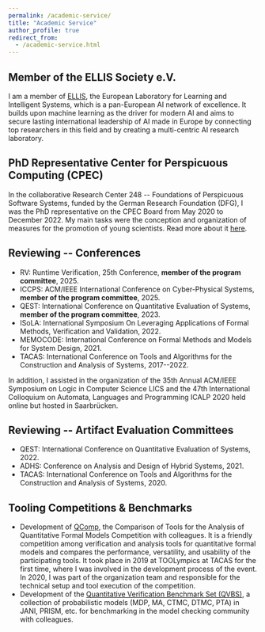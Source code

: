 ```yaml
---
permalink: /academic-service/
title: "Academic Service"
author_profile: true
redirect_from: 
  - /academic-service.html
---
```


## Member of the ELLIS Society e.V.
I am a member of [ELLIS](https://ellis.eu/), the European Laboratory for Learning and Intelligent Systems, which is a pan-European AI network of excellence. It builds upon machine learning as the driver for modern AI and aims to secure lasting international leadership of AI made in Europe by connecting top researchers in this field and by creating a multi-centric AI research laboratory.

## PhD Representative Center for Perspicuous Computing (CPEC)
In the collaborative Research Center 248 -- Foundations of Perspicuous Software Systems, funded by the German Research Foundation (DFG), I was the PhD representative on the CPEC Board from May 2020 to December 2022. My main tasks were the conception and organization of measures for the promotion of young scientists. Read more about it [here](/projects/).

## Reviewing -- Conferences
* RV: Runtime Verification, 25th Conference, **member of the program committee**, 2025.
* ICCPS: ACM/IEEE International Conference on Cyber-Physical Systems, **member of the program committee**, 2025.
* QEST: International Conference on Quantitative Evaluation of Systems, **member of the program committee**, 2023.
* ISoLA: International Symposium On Leveraging Applications of Formal Methods, Verification and Validation, 2022.
* MEMOCODE: International Conference on Formal Methods and Models for System Design, 2021.
* TACAS: International Conference on Tools and Algorithms for the Construction and Analysis of Systems, 2017--2022.

In addition, I assisted in the organization of the 35th Annual ACM/IEEE Symposium on Logic in Computer Science LICS and the 47th International Colloquium on Automata, Languages and Programming ICALP 2020 held online but hosted in Saarbrücken.

## Reviewing -- Artifact Evaluation Committees
* QEST: International Conference on Quantitative Evaluation of Systems, 2022.
* ADHS: Conference on Analysis and Design of Hybrid Systems, 2021.
* TACAS: International Conference on Tools and Algorithms for the Construction and Analysis of Systems, 2020.

## Tooling Competitions & Benchmarks
* Development of [QComp](https://qcomp.org/), the Comparison of Tools for the Analysis of Quantitative Formal Models Competition with colleagues. It is a friendly competition among verification and analysis tools for quantitative formal models and compares the performance, versatility, and usability of the participating tools. It took place in 2019 at TOOLympics at TACAS for the first time, where I was involved in the development process of the event. In 2020, I was part of the organization team and responsible for the technical setup and tool execution of the competition.
*  Development of the [Quantitative Verification Benchmark Set (QVBS)](https://qcomp.org/benchmarks/), a collection of probabilistic models (MDP, MA, CTMC, DTMC, PTA) in JANI, PRISM, etc. for benchmarking in the model checking community with colleagues.